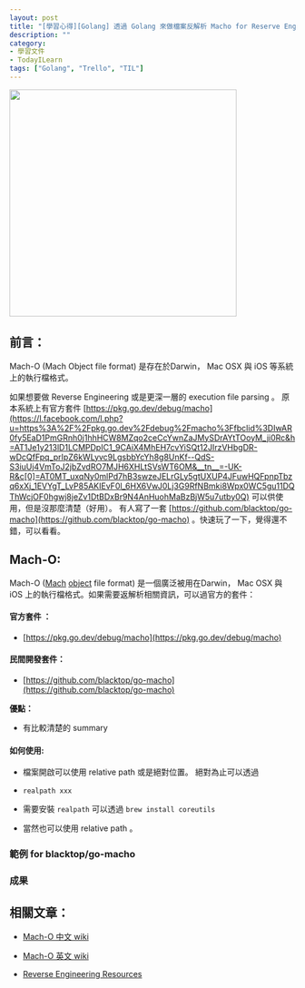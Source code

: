 ```yaml
---
layout: post
title: "[學習心得][Golang] 透過 Golang 來做檔案反解析 Macho for Reserve Engineering by golfing"
description: ""
category: 
- 學習文件
- TodayILearn
tags: ["Golang", "Trello", "TIL"]
---
```


<img src="https://upload.wikimedia.org/wikipedia/commons/thumb/8/85/ExecutableBinaryIcon.png/256px-ExecutableBinaryIcon.png" width="400px">

## 前言：

Mach-O (Mach Object file format) 是存在於Darwin， Mac OSX 與 iOS 等系統上的執行檔格式。

如果想要做 Reverse Engineering 或是更深一層的 execution file parsing 。 原本系統上有官方套件 [https://pkg.go.dev/debug/macho](https://l.facebook.com/l.php?u=https%3A%2F%2Fpkg.go.dev%2Fdebug%2Fmacho%3Ffbclid%3DIwAR0fy5EaD1PmGRnh0j1hhHCW8MZqo2ceCcYwnZaJMySDrAYtTOoyM_ji0Rc&h=AT1Je1y213lD1LCMPDpIC1_9CAiX4MhEH7cvYiSQt12JIrzVHbgDR-wDcQfFpq_prIpZ6kWLyvc9LgsbbYcYh8g8UnKf--QdS-S3iuUj4VmToJ2jbZvdRO7MJH6XHLtSVsWT6OM&__tn__=-UK-R&c[0]=AT0MT_uxqNy0mlPd7hB3swzeJELrGLy5gtUXUP4JFuwHQFpnpTbzq6xXj_1EVYgT_LvP85AKIEvF0l_6HX6VwJ0Lj3G9RfNBmki8Wpx0WC5gu11DQThWcjOF0hgwj8jeZv1DtBDxBr9N4AnHuohMaBzBjW5u7utby0Q) 可以供使用，但是沒那麼清楚（好用）。 有人寫了一套 [https://github.com/blacktop/go-macho](https://github.com/blacktop/go-macho) 。快速玩了一下，覺得還不錯，可以看看。 



## Mach-O:

Mach-O ([Mach](https://en.wikipedia.org/wiki/Mach_kernel) [object](https://en.wikipedia.org/wiki/Object_code) file format) 是一個廣泛被用在Darwin， Mac OSX 與 iOS 上的執行檔格式。如果需要返解析相關資訊，可以過官方的套件：

#### 官方套件 ：

- [https://pkg.go.dev/debug/macho](https://pkg.go.dev/debug/macho)

#### 民間開發套件：

- [https://github.com/blacktop/go-macho](https://github.com/blacktop/go-macho)

**優點：**

- 有比較清楚的 summary

#### 如何使用:

- 檔案開啟可以使用 relative path 或是絕對位置。 絕對為止可以透過 

- ```
  realpath xxx
  ```

- 需要安裝 `realpath` 可以透過 `brew install coreutils`

- 當然也可以使用 relative path 。



### 範例 for blacktop/go-macho

<script src="https://gist.github.com/kkdai/7a07f3e7475b8d26794ccb6267b964a0.js"></script>

### 成果

<script src="https://gist.github.com/kkdai/f52686939439f221721139e325a5219c.js"></script>

## 相關文章：

<a id="refer"></a>

- [Mach-O 中文 wiki](https://zh.wikipedia.org/wiki/Mach-O) 

- [Mach-O 英文 wiki](https://en.wikipedia.org/wiki/Mach-O) 

- [Reverse Engineering Resources](https://pewpewthespells.com/blog/re.html) 

  
